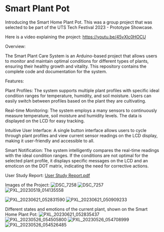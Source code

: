 # Smart Plant Pot
Introducing the Smart Home Plant Pot. This was a group project that was selected to be part of the UTS Tech Festival 2023 - Prototype Showcase. 

Here is a video explaining the project:
https://youtu.be/45vXlc0HOCU


Overview:

The Smart Plant Care System is an Arduino-based project that allows users to monitor and maintain optimal conditions for different types of plants, ensuring their healthy growth and vitality. 
This repository contains the complete code and documentation for the system.

Features:

Plant Profiles: The system supports multiple plant profiles with specific ideal condition ranges for temperature, humidity, and soil moisture. 
Users can easily switch between profiles based on the plant they are cultivating.

Real-time Monitoring: The system employs a many sensors to continuously measure temperature, soil moisture and humidity levels. The data is displayed on the LCD for easy tracking.

Intuitive User Interface: A single button interface allows users to cycle through plant profiles and view current sensor readings on the LCD display, 
making it user-friendly and accessible to all.

Smart Notification: The system intelligently compares the real-time readings with the ideal condition ranges. If the conditions are not optimal for the selected plant profile, 
it displays specific messages on the LCD and an emoticon on the DOT matrix, indicating the need for corrective actions.

User Study Report:
[User Study Report.pdf](https://github.com/ahmyk9/Smart-Home-Plant-Pot/files/12178919/User.Study.Report.pdf)

Images of the Project:
![DSC_7258](https://github.com/ahmyk9/Smart-Home-Plant-Pot/assets/61839237/2bd0a8f4-0f14-4522-b45c-9a47e4930e4c)
![DSC_7257](https://github.com/ahmyk9/Smart-Home-Plant-Pot/assets/61839237/4f336301-8ae6-46a6-97a9-de0627b4ac7b)
![PXL_20230519_014135558](https://github.com/ahmyk9/Smart-Home-Plant-Pot/assets/61839237/4ea719c4-48a2-417f-b1af-7d2f0cfe4bd7)

![PXL_20230621_052831590](https://github.com/ahmyk9/Smart-Home-Plant-Pot/assets/61839237/06c553b3-5048-4e9d-a285-1033cd91ec7b)
![PXL_20230621_050909233](https://github.com/ahmyk9/Smart-Home-Plant-Pot/assets/61839237/0f9e600b-876a-480e-aaf8-7ee3af537639)

Different states and emotions of the current plant, shown on the Smart Home Plant Pot:
![PXL_20230621_052835437](https://github.com/ahmyk9/Smart-Home-Plant-Pot/assets/61839237/df964431-ffa8-482d-b9f8-ac81482a3435)
![PXL_20230526_054505800](https://github.com/ahmyk9/Smart-Home-Plant-Pot/assets/61839237/cf239011-36fe-4dc1-a977-18361b033163)
![PXL_20230526_054708999](https://github.com/ahmyk9/Smart-Home-Plant-Pot/assets/61839237/006357d0-0e6a-4327-b046-5aa9d8a3fd6d)
![PXL_20230526_054526485](https://github.com/ahmyk9/Smart-Home-Plant-Pot/assets/61839237/9d108c6a-389a-4998-9911-4c2e76a2863f)



